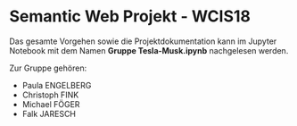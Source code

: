# Semantic Web Projekt - WCIS18

Das gesamte Vorgehen sowie die Projektdokumentation kann im Jupyter Notebook mit dem Namen **Gruppe Tesla-Musk.ipynb** nachgelesen werden.

Zur Gruppe gehören:

  * Paula ENGELBERG
  * Christoph FINK
  * Michael FÖGER
  * Falk JARESCH
